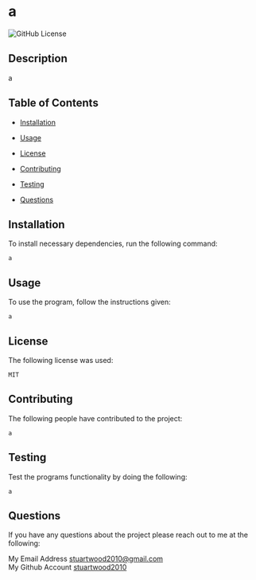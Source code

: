 # a
  ![GitHub License](https://img.shields.io/badge/license-MIT-blue.svg)

  ## Description

  a

  ## Table of Contents

  * [Installation](#installation)

  * [Usage](#usage)

  * [License](#license)

  * [Contributing](#contributing)

  * [Testing](#testing)

  * [Questions](#questions)


  ## Installation
  To install necessary dependencies, run the following command:
  ```
  a
  ```

  ## Usage
  To use the program, follow the instructions given:
  ```
  a
  ```

  ## License
  The following license was used:
  ```
  MIT
  ```

  ## Contributing
  The following people have contributed to the project:
  ```
  a
  ```

  ## Testing
  Test the programs functionality by doing the following:
  ```
  a
  ```

  ## Questions
  If you have any questions about the project please reach out to me at the following:
 
  My Email Address <stuartwood2010@gmail.com>     
  My Github Account [stuartwood2010](https://github.com/stuartwood2010/)
 
